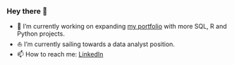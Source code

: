 ### Hey there 👋


- 🌱 I’m currently working on expanding [my portfolio](https://github.com/tubako/my-portfolio) with more SQL, R and Python projects.
- ⛵ I’m currently sailing towards a data analyst position. 
- 📫 How to reach me: [LinkedIn](https://www.linkedin.com/in/remziye-tugba-tandara/)



